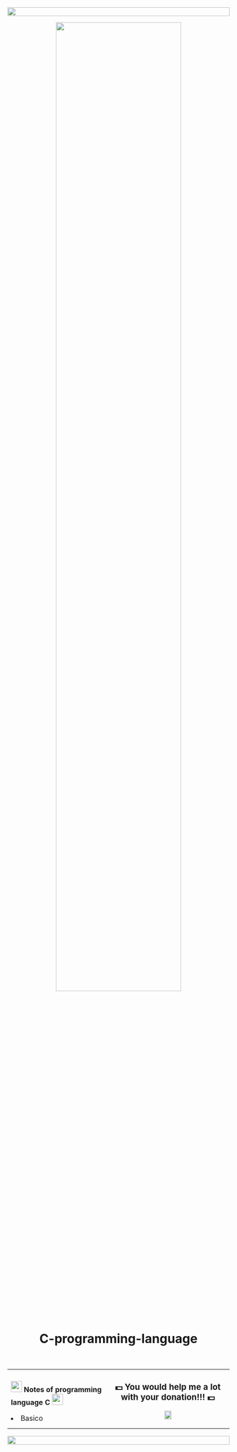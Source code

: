 <!-- Line -->
<img src="https://i.imgur.com/dBaSKWF.gif" height="20" width="100%">
<!-- IMAGE -->


<p align=center><img src="https://i.gifer.com/origin/78/7821a8c6532bb0dc7d6c4b75574289f0.gif" width="75%"></p>
      <h1 align=center>C-programming-language</h1>
<br>

<table align=center>
  <tr>
    <td>
      <p><img src = "https://media2.giphy.com/media/QssGEmpkyEOhBCb7e1/giphy.gif?cid=ecf05e47a0n3gi1bfqntqmob8g9aid1oyj2wr3ds3mg700bl&rid=giphy.gif" width = 25px><b> Notes of programming language C </b><img src = "https://media2.giphy.com/media/QssGEmpkyEOhBCb7e1/giphy.gif?cid=ecf05e47a0n3gi1bfqntqmob8g9aid1oyj2wr3ds3mg700bl&rid=giphy.gif" width = 25px></p>
      <li>Basico</li>
    </td>
    <td>
      <h3 align=center>💵 You would help me a lot with your donation!!! 💵</h3>
      <p align=center><a href="https://www.paypal.me/aurosonic7"><img src="https://www.pngall.com/wp-content/uploads/2016/05/PayPal-Donate-Button-PNG-Image.png" width="25%"/></a></p>
    </td>
  </tr>
</table>

<!-- Lines -->
<img src="https://i.imgur.com/dBaSKWF.gif" height="20" width="100%">
